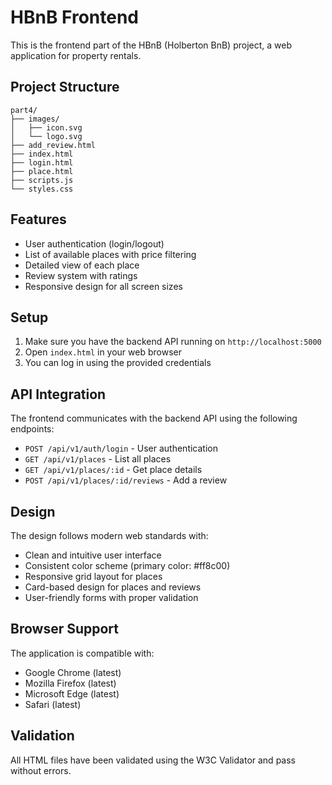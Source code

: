# HBnB Frontend

This is the frontend part of the HBnB (Holberton BnB) project, a web application for property rentals.

## Project Structure

```
part4/
├── images/
│   ├── icon.svg
│   └── logo.svg
├── add_review.html
├── index.html
├── login.html
├── place.html
├── scripts.js
└── styles.css
```

## Features

- User authentication (login/logout)
- List of available places with price filtering
- Detailed view of each place
- Review system with ratings
- Responsive design for all screen sizes

## Setup

1. Make sure you have the backend API running on `http://localhost:5000`
2. Open `index.html` in your web browser
3. You can log in using the provided credentials

## API Integration

The frontend communicates with the backend API using the following endpoints:

- `POST /api/v1/auth/login` - User authentication
- `GET /api/v1/places` - List all places
- `GET /api/v1/places/:id` - Get place details
- `POST /api/v1/places/:id/reviews` - Add a review

## Design

The design follows modern web standards with:
- Clean and intuitive user interface
- Consistent color scheme (primary color: #ff8c00)
- Responsive grid layout for places
- Card-based design for places and reviews
- User-friendly forms with proper validation

## Browser Support

The application is compatible with:
- Google Chrome (latest)
- Mozilla Firefox (latest)
- Microsoft Edge (latest)
- Safari (latest)

## Validation

All HTML files have been validated using the W3C Validator and pass without errors.